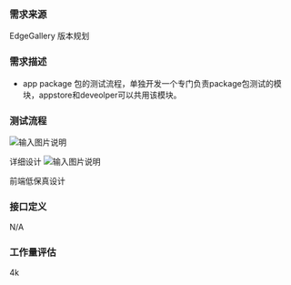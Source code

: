 
### 需求来源

EdgeGallery 版本规划

### 需求描述
- app package 包的测试流程，单独开发一个专门负责package包测试的模块，appstore和deveolper可以共用该模块。

### 测试流程

![输入图片说明](https://images.gitee.com/uploads/images/2020/0811/164327_a441f6e0_7625288.png "屏幕截图.png")

详细设计
![输入图片说明](https://images.gitee.com/uploads/images/2020/0811/164012_f8aba4dd_7625288.png "屏幕截图.png")

前端低保真设计


### 接口定义
N/A

### 工作量评估
4k

